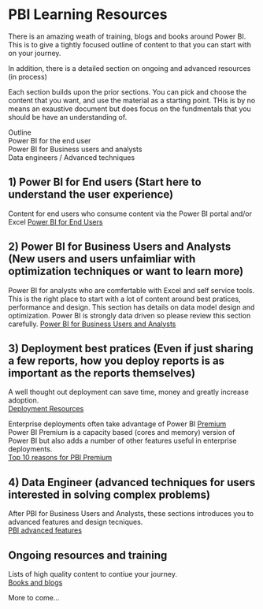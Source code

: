 # PBI Learning Resources

There is an amazing weath of training, blogs and books around Power BI.  This is to give a tightly focused outline of content to that you can start with on your journey.  

In addition, there is a detailed section on ongoing and advanced resources (in process)

Each section builds upon the prior sections.  You can pick and choose the content that you want, and use the material as a starting point.  THis is by no means an exaustive document but does focus on the fundmentals that you should be have an understanding of.  

Outline</br>
  Power BI for the end user</br>
  Power BI for Business users and analysts</br>
  Data engineers / Advanced techniques</br>
  
## 1) Power BI for End users  (Start here to understand the user experience)
Content for end users who consume content via the Power BI portal and/or Excel
[Power BI for End Users](https://github.com/wgbrown/PBILearningResources/blob/main/End%20Users/End%20Users.md)

## 2) Power BI for Business Users and Analysts (New users and users unfaimliar with optimization techniques or want to learn more) 
Power BI for analysts who are comfertable with Excel and self service tools.  This is the right place to start with a lot of content around best pratices, performance and design.  This section has details on data model design and optimization.  Power BI is strongly data driven so please review this section carefully. 
[Power BI for Business Users and Analysts](https://github.com/wgbrown/PBILearningResources/blob/main/PBI%20Analysts/PBI%20end%20users.md)

## 3) Deployment best pratices (Even if just sharing a few reports, how you deploy reports is as important as the reports themselves) 
A well thought out deployment can save time, money and greatly increase adoption.</br>
[Deployment Resources](https://github.com/wgbrown/PBILearningResources/blob/main/deployment/BasicDeployment.md) 

Enterprise deployments often take advantage of Power BI [Premium](https://github.com/wgbrown/PBILearningResources/blob/2845146e91a3875619ca1a41e8aebce340356ecc/Premium/What%20is%20PBI%20Premium.md)</br>
Power BI Premium is a capacity based (cores and memory) version of Power BI but also adds a number of other features useful in enterprise deployments.</br>
[Top 10 reasons for PBI Premium](https://github.com/wgbrown/PBILearningResources/blob/c200a1e310505800dba8c22efe4c64040d49095e/Premium/What%20is%20PBI%20Premium.md)

## 4) Data Engineer (advanced techniques for users interested in solving complex problems)
After PBI for Business Users and Analysts, these sections introduces you to advanced features and design tecniques.  
[PBI advanced features](https://github.com/wgbrown/PBILearningResources/blob/main/DataEngineer/PowerBI.md)


## Ongoing resources and training
Lists of high quality content to contiue your journey.</br>
[Books and blogs](https://github.com/wgbrown/PBILearningResources/blob/18260d8ea08b81c180edf581ea9ed751eb348f25/Resources/GeneralResources.md)<br>

More to come...

